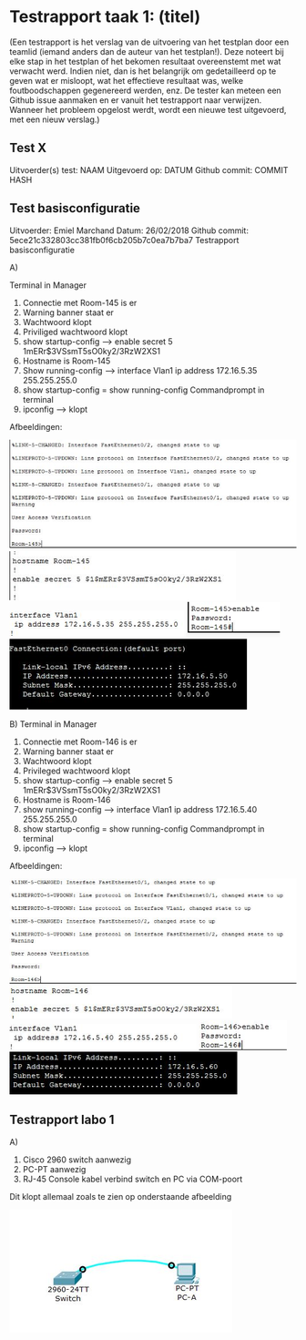 # Testrapport taak 1: (titel)

(Een testrapport is het verslag van de uitvoering van het testplan door een teamlid (iemand anders dan de auteur van het testplan!). Deze noteert bij elke stap in het testplan of het bekomen resultaat overeenstemt met wat verwacht werd. Indien niet, dan is het belangrijk om gedetailleerd op te geven wat er misloopt, wat het effectieve resultaat was, welke foutboodschappen gegenereerd werden, enz. De tester kan meteen een Github issue aanmaken en er vanuit het testrapport naar verwijzen. Wanneer het probleem opgelost werdt, wordt een nieuwe test uitgevoerd, met een nieuw verslag.)

## Test X

Uitvoerder(s) test: NAAM
Uitgevoerd op: DATUM
Github commit:  COMMIT HASH

## Test basisconfiguratie

Uitvoerder: Emiel Marchand
Datum: 26/02/2018
Github commit: 5ece21c332803cc381fb0f6cb205b7c0ea7b7ba7
Testrapport basisconfiguratie

A)

Terminal in Manager
1. Connectie met Room-145 is er
2. Warning banner staat er
3. Wachtwoord klopt
4. Priviliged wachtwoord klopt
5. show startup-config --> enable secret 5 $1$mERr$3VSsmT5sO0ky2/3RzW2XS1
6. Hostname is Room-145
7. Show running-config --> interface Vlan1 ip address 172.16.5.35 255.255.255.0
8. show startup-config = show running-config
Commandprompt in terminal
9. ipconfig --> klopt

Afbeeldingen:

![Afbeelding 1](img/basisconfiguratie.JPG)
![Afbeelding 2](img/basisconfiguratie_encrypt.JPG)
![Afbeelding 3](img/basisconfiguratie_ip.JPG)
![Afbeelding 4](img/basisconfiguratie_privilegedpwd_a.JPG)
![Afbeelding 5](img/basisconfiguratie_managerip.JPG)

B)
Terminal in Manager
1. Connectie met Room-146 is er
2. Warning banner staat er
3. Wachtwoord klopt
4. Privileged wachtwoord klopt
5. show startup-config --> enable secret 5 $1$mERr$3VSsmT5sO0ky2/3RzW2XS1
6. Hostname is Room-146
7. show running-config --> interface Vlan1 ip address 172.16.5.40 255.255.255.0
8. show startup-config = show running-config
Commandprompt in terminal
9. ipconfig --> klopt

Afbeeldingen:

![Afbeelding 1](img/basisconfiguratie_b.JPG)
![Afbeelding 2](img/basisconfiguratie_encrypt_b.JPG)
![Afbeelding 3](img/basisconfiguratie_ip_b.JPG)
![Afbeelding 4](img/basisconfiguratie_privilegedpwd_b.JPG)
![Afbeelding 5](img/basisconfiguratie_receptionip.JPG)

## Testrapport labo 1

A)

1. Cisco 2960 switch aanwezig
2. PC-PT aanwezig
3. RJ-45 Console kabel verbind switch en PC via COM-poort

Dit klopt allemaal zoals te zien op onderstaande afbeelding

![Test A](img/Labo1Fysiek.JPG)

